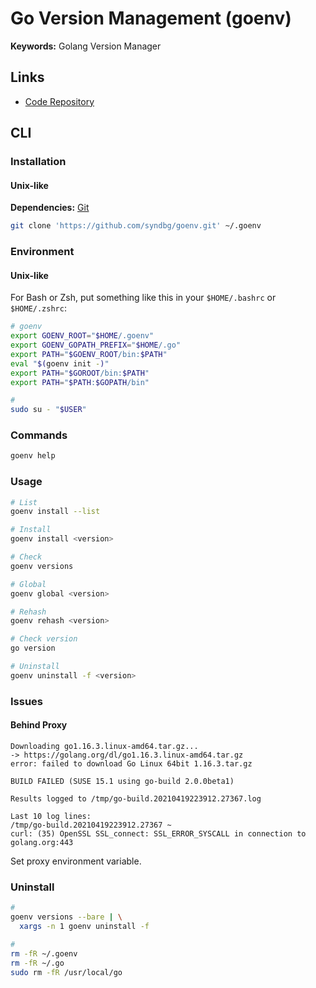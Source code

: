 # Go Version Management (goenv)

**Keywords:** Golang Version Manager

## Links

- [Code Repository](https://github.com/syndbg/goenv)

## CLI

### Installation

#### Unix-like

**Dependencies:** [Git](/git.md)

```sh
git clone 'https://github.com/syndbg/goenv.git' ~/.goenv
```

### Environment

#### Unix-like

For Bash or Zsh, put something like this in your `$HOME/.bashrc` or `$HOME/.zshrc`:

```sh
# goenv
export GOENV_ROOT="$HOME/.goenv"
export GOENV_GOPATH_PREFIX="$HOME/.go"
export PATH="$GOENV_ROOT/bin:$PATH"
eval "$(goenv init -)"
export PATH="$GOROOT/bin:$PATH"
export PATH="$PATH:$GOPATH/bin"
```

```sh
#
sudo su - "$USER"
```

### Commands

```sh
goenv help
```

### Usage

```sh
# List
goenv install --list

# Install
goenv install <version>

# Check
goenv versions

# Global
goenv global <version>

# Rehash
goenv rehash <version>

# Check version
go version

# Uninstall
goenv uninstall -f <version>
```

### Issues

#### Behind Proxy

```log
Downloading go1.16.3.linux-amd64.tar.gz...
-> https://golang.org/dl/go1.16.3.linux-amd64.tar.gz
error: failed to download Go Linux 64bit 1.16.3.tar.gz

BUILD FAILED (SUSE 15.1 using go-build 2.0.0beta1)

Results logged to /tmp/go-build.20210419223912.27367.log

Last 10 log lines:
/tmp/go-build.20210419223912.27367 ~
curl: (35) OpenSSL SSL_connect: SSL_ERROR_SYSCALL in connection to golang.org:443
```

Set proxy environment variable.

### Uninstall

```sh
#
goenv versions --bare | \
  xargs -n 1 goenv uninstall -f

#
rm -fR ~/.goenv
rm -fR ~/.go
sudo rm -fR /usr/local/go
```

